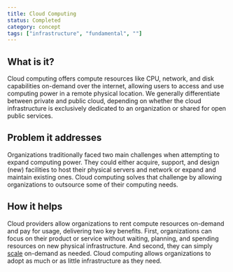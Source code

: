 ```yaml
---
title: Cloud Computing
status: Completed
category: concept
tags: ["infrastructure", "fundamental", ""]
---
```


## What is it?

Cloud computing offers compute resources like CPU, network, and disk capabilities on-demand over the internet, allowing users to access and use computing power in a remote physical location. 
We generally differentiate between private and public cloud, depending on whether the cloud infrastructure is exclusively dedicated to an organization or shared for open public services.

## Problem it addresses

Organizations traditionally faced two main challenges when attempting to expand computing power. 
They could either acquire, support, and design (new) facilities to host their physical servers and network or expand and maintain existing ones. 
Cloud computing solves that challenge by allowing organizations to outsource some of their computing needs. 

## How it helps

Cloud providers allow organizations to rent compute resources on-demand and pay for usage, delivering two key benefits.
First, organizations can focus on their product or service without waiting, planning, and spending resources on new physical infrastructure. And second, they can simply [scale](/scalability/) on-demand as needed.
Cloud computing allows organizations to adopt as much or as little infrastructure as they need.
